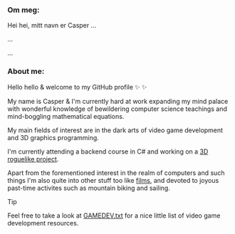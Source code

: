 ### Om meg:

Hei hei, mitt navn er Casper ...

...

...


### About me:

Hello hello & welcome to my GitHub profile ✨ ✨

My name is Casper & I'm currently hard at work expanding my mind palace with wonderful knowledge of bewildering computer science teachings and mind-boggling mathematical equations. 

My main fields of interest are in the dark arts of video game development and 3D graphics programming.

I'm currently attending a backend course in C# and working on a [3D roguelike project](https://github.com/LASER-WOLF/Roguelike).

Apart from the forementioned interest in the realm of computers and such things I'm also quite into other stuff too like [films](https://letterboxd.com/LASER_WOLF/), and devoted to joyous past-time activites such as mountain biking and sailing.

> [!TIP]
> Feel free to take a look at [GAMEDEV.txt](GAMEDEV.txt) for a nice little list of video game development resources.
